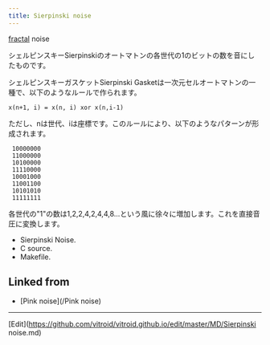 ```yaml
---
title: Sierpinski noise
---
```

[fractal](/fractal) noise



シェルピンスキーSierpinskiのオートマトンの各世代の1のビットの数を音にしたものです。



シェルピンスキーガスケットSierpinski Gasketは一次元セルオートマトンの一種で、以下のようなルールで作られます。

```
x(n+1, i) = x(n, i) xor x(n,i-1)
```
ただし、nは世代、iは座標です。このルールにより、以下のようなパターンが形成されます。

```
 10000000
 11000000
 10100000
 11110000
 10001000
 11001100
 10101010
 11111111
```
各世代の"1"の数は1,2,2,4,2,4,4,8...という風に徐々に増加します。これを直接音圧に変換します。



* [](sierpinski.aiff) Sierpinski Noise.
* [](sierpinski.c) C source.
* [](Makefile.sierpinski) Makefile.


## Linked from

* [Pink noise](/Pink noise)


----
[Edit](https://github.com/vitroid/vitroid.github.io/edit/master/MD/Sierpinski noise.md)
